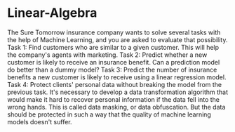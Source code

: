 # Linear-Algebra
The Sure Tomorrow insurance company wants to solve several tasks with the help of Machine Learning, and you are asked to evaluate that possibility. Task 1: Find customers who are similar to a given customer. This will help the company's agents with marketing. Task 2: Predict whether a new customer is likely to receive an insurance benefit. Can a prediction model do better than a dummy model? Task 3: Predict the number of insurance benefits a new customer is likely to receive using a linear regression model. Task 4: Protect clients' personal data without breaking the model from the previous task. It's necessary to develop a data transformation algorithm that would make it hard to recover personal information if the data fell into the wrong hands. This is called data masking, or data obfuscation. But the data should be protected in such a way that the quality of machine learning models doesn't suffer. 
